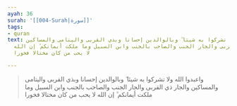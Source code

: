 ```yaml
---
ayah: 36
surah: '[[004-Surah|سورة]]'
tags:
- quran
text: واعبدوا الله ولا تشركوا به شيئا ۖ وبالوالدين إحسانا وبذي القربى واليتامى والمساكين
  والجار ذي القربى والجار الجنب والصاحب بالجنب وابن السبيل وما ملكت أيمانكم ۗ إن الله
  لا يحب من كان مختالا فخورا

---
```

> واعبدوا الله ولا تشركوا به شيئا ۖ وبالوالدين إحسانا وبذي القربى واليتامى والمساكين والجار ذي القربى والجار الجنب والصاحب بالجنب وابن السبيل وما ملكت أيمانكم ۗ إن الله لا يحب من كان مختالا فخورا
